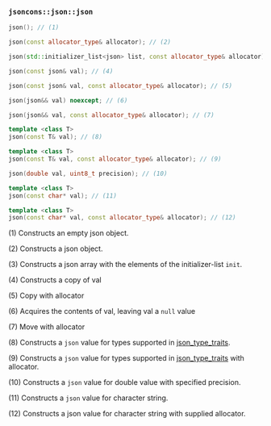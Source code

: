### `jsoncons::json::json`

```c++
json(); // (1)

json(const allocator_type& allocator); // (2)

json(std::initializer_list<json> list, const allocator_type& allocator); // (3)

json(const json& val); // (4)

json(const json& val, const allocator_type& allocator); // (5)

json(json&& val) noexcept; // (6)

json(json&& val, const allocator_type& allocator); // (7)

template <class T>
json(const T& val); // (8)

template <class T>
json(const T& val, const allocator_type& allocator); // (9)

json(double val, uint8_t precision); // (10)

template <class T>
json(const char* val); // (11)

template <class T>
json(const char* val, const allocator_type& allocator); // (12)
```

(1) Constructs an empty json object. 

(2) Constructs a json object. 

(3) Constructs a json array with the elements of the initializer-list `init`. 

(4) Constructs a copy of val

(5) Copy with allocator

(6) Acquires the contents of val, leaving val a `null` value

(7) Move with allocator

(8) Constructs a `json` value for types supported in [json_type_traits](json_type_traits.md).

(9) Constructs a `json` value for types supported in [json_type_traits](json_type_traits.md) with allocator.

(10) Constructs a `json` value for double value with specified precision.

(11) Constructs a `json` value for character string.

(12) Constructs a json value for character string with supplied allocator.

